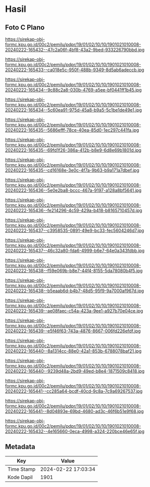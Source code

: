# Hasil

## Foto C Plano

https://sirekap-obj-formc.kpu.go.id/00c2/pemilu/pdpr/19/01/02/10/10/1901021010008-20240222-165432--47c2a06f-4bf8-43a2-9bed-933226790bbd.jpg

https://sirekap-obj-formc.kpu.go.id/00c2/pemilu/pdpr/19/01/02/10/10/1901021010008-20240222-165433--ca018e5c-950f-488b-9349-8d5ab6adeccb.jpg

https://sirekap-obj-formc.kpu.go.id/00c2/pemilu/pdpr/19/01/02/10/10/1901021010008-20240222-165434--9c88c2a8-030b-4769-a5ee-bf0441ff1b45.jpg

https://sirekap-obj-formc.kpu.go.id/00c2/pemilu/pdpr/19/01/02/10/10/1901021010008-20240222-165434--5c60ea91-975d-45a8-b9a5-5c1be1de49e1.jpg

https://sirekap-obj-formc.kpu.go.id/00c2/pemilu/pdpr/19/01/02/10/10/1901021010008-20240222-165435--5686efff-78ce-40ea-85d0-1ec297c441fa.jpg

https://sirekap-obj-formc.kpu.go.id/00c2/pemilu/pdpr/19/01/02/10/10/1901021010008-20240222-165435--69fd1f26-386a-412b-b8e9-6d8e69b1801d.jpg

https://sirekap-obj-formc.kpu.go.id/00c2/pemilu/pdpr/19/01/02/10/10/1901021010008-20240222-165435--cd16168e-3e0c-4f7a-9b63-b9a171a7dbef.jpg

https://sirekap-obj-formc.kpu.go.id/00c2/pemilu/pdpr/19/01/02/10/10/1901021010008-20240222-165436--5e0e2ba8-bccc-467a-9197-a128a8bf5641.jpg

https://sirekap-obj-formc.kpu.go.id/00c2/pemilu/pdpr/19/01/02/10/10/1901021010008-20240222-165436--fe214296-4c59-429a-b418-b8165710457d.jpg

https://sirekap-obj-formc.kpu.go.id/00c2/pemilu/pdpr/19/01/02/10/10/1901021010008-20240222-165437--c3958535-0891-49e9-bc33-fec5604246d7.jpg

https://sirekap-obj-formc.kpu.go.id/00c2/pemilu/pdpr/19/01/02/10/10/1901021010008-20240222-165437--46c32a80-fda6-4999-b6e7-64e0a343fdbb.jpg

https://sirekap-obj-formc.kpu.go.id/00c2/pemilu/pdpr/19/01/02/10/10/1901021010008-20240222-165438--f59e069b-b8e7-44f4-8155-5da78080b4f5.jpg

https://sirekap-obj-formc.kpu.go.id/00c2/pemilu/pdpr/19/01/02/10/10/1901021010008-20240222-165438--b5eaab6d-b4b7-48d5-95f9-9a7000af967d.jpg

https://sirekap-obj-formc.kpu.go.id/00c2/pemilu/pdpr/19/01/02/10/10/1901021010008-20240222-165439--ae08faec-c54a-423a-9ee1-a927b70e04ce.jpg

https://sirekap-obj-formc.kpu.go.id/00c2/pemilu/pdpr/19/01/02/10/10/1901021010008-20240222-165439--e5f46f63-743a-4876-8667-006fd226efdf.jpg

https://sirekap-obj-formc.kpu.go.id/00c2/pemilu/pdpr/19/01/02/10/10/1901021010008-20240222-165440--8a1314cc-88e0-42a1-853b-6788078baf21.jpg

https://sirekap-obj-formc.kpu.go.id/00c2/pemilu/pdpr/19/01/02/10/10/1901021010008-20240222-165440--9239d48a-2bd9-49ed-b8e4-1871509c8418.jpg

https://sirekap-obj-formc.kpu.go.id/00c2/pemilu/pdpr/19/01/02/10/10/1901021010008-20240222-165441--cc285a64-bcdf-40cd-9c8a-7c9a69267537.jpg

https://sirekap-obj-formc.kpu.go.id/00c2/pemilu/pdpr/19/01/02/10/10/1901021010008-20240222-165441--8d04893e-69bd-4680-ad3c-46f6b51e9f68.jpg

https://sirekap-obj-formc.kpu.go.id/00c2/pemilu/pdpr/19/01/02/10/10/1901021010008-20240222-165432--4e165660-0eca-4998-a324-220bce46e65f.jpg


## Metadata

| Key        | Value               |
| ---------- | ------------------- |
| Time Stamp | 2024-02-22 17:03:34 |
| Kode Dapil | 1901                |



